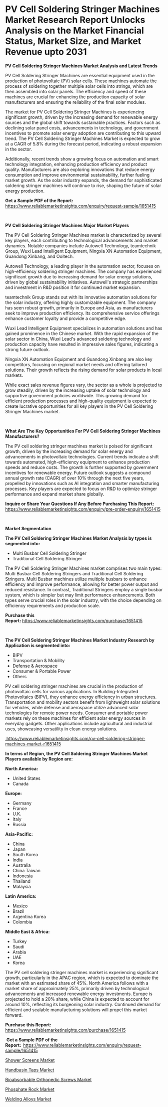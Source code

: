 <p><h1>PV Cell Soldering Stringer Machines Market Research Report Unlocks Analysis on the Market Financial Status, Market Size, and Market Revenue upto 2031</h1></p><p><strong>PV Cell Soldering Stringer Machines Market Analysis and Latest Trends</strong></p>
<p><p>PV Cell Soldering Stringer Machines are essential equipment used in the production of photovoltaic (PV) solar cells. These machines automate the process of soldering together multiple solar cells into strings, which are then assembled into solar panels. The efficiency and speed of these machines are crucial for enhancing the production capacity of solar manufacturers and ensuring the reliability of the final solar modules.</p><p>The market for PV Cell Soldering Stringer Machines is experiencing significant growth, driven by the increasing demand for renewable energy sources and the global shift towards sustainable practices. Factors such as declining solar panel costs, advancements in technology, and government incentives to promote solar energy adoption are contributing to this upward trend. The PV Cell Soldering Stringer Machines Market is expected to grow at a CAGR of 5.8% during the forecast period, indicating a robust expansion in the sector.</p><p>Additionally, recent trends show a growing focus on automation and smart technology integration, enhancing production efficiency and product quality. Manufacturers are also exploring innovations that reduce energy consumption and improve environmental sustainability, further fueling market growth. As the solar industry expands, the demand for sophisticated soldering stringer machines will continue to rise, shaping the future of solar energy production.</p></p>
<p><strong>Get a Sample PDF of the Report:&nbsp;</strong> <a href="https://www.reliablemarketinsights.com/enquiry/request-sample/1651415?utm_campaign=1398&utm_medium=2&utm_source=Github&utm_content=ia&utm_term=26092024&utm_id=pv-cell-soldering-stringer-machines">https://www.reliablemarketinsights.com/enquiry/request-sample/1651415</a></p>
<p>&nbsp;</p>
<p><strong>PV Cell Soldering Stringer Machines Major Market Players</strong></p>
<p><p>The PV Cell Soldering Stringer Machines market is characterized by several key players, each contributing to technological advancements and market dynamics. Notable companies include Autowell Technology, teamtechnik Group, Wuxi Lead Intelligent Equipment, Ningxia XN Automation Equipment, Guandong Xinbang, and Ooitech.</p><p>Autowell Technology, a leading player in the automation sector, focuses on high-efficiency soldering stringer machines. The company has experienced significant growth due to increasing demand for solar energy solutions, driven by global sustainability initiatives. Autowell's strategic partnerships and investment in R&D position it for continued market expansion.</p><p>teamtechnik Group stands out with its innovative automation solutions for the solar industry, offering highly customizable equipment. The company has seen robust growth, primarily in Europe and Asia, as manufacturers seek to improve production efficiency. Its comprehensive service offerings enhance customer loyalty and provide a competitive edge.</p><p>Wuxi Lead Intelligent Equipment specializes in automation solutions and has gained prominence in the Chinese market. With the rapid expansion of the solar sector in China, Wuxi Lead's advanced soldering technology and production capacity have resulted in impressive sales figures, indicating a strong future outlook.</p><p>Ningxia XN Automation Equipment and Guandong Xinbang are also key competitors, focusing on regional market needs and offering tailored solutions. Their growth reflects the rising demand for solar products in local markets.</p><p>While exact sales revenue figures vary, the sector as a whole is projected to grow steadily, driven by the increasing uptake of solar technology and supportive government policies worldwide. This growing demand for efficient production processes and high-quality equipment is expected to create lucrative opportunities for all key players in the PV Cell Soldering Stringer Machines market.</p></p>
<p>&nbsp;</p>
<p><strong>What Are The Key Opportunities For PV Cell Soldering Stringer Machines Manufacturers?</strong></p>
<p><p>The PV cell soldering stringer machines market is poised for significant growth, driven by the increasing demand for solar energy and advancements in photovoltaic technologies. Current trends indicate a shift towards automated, high-efficiency equipment to enhance production speeds and reduce costs. The growth is further supported by government incentives for renewable energy. Future outlook suggests a compound annual growth rate (CAGR) of over 10% through the next five years, propelled by innovations such as AI integration and smarter manufacturing processes. Key players are expected to focus on R&D to optimize stringer performance and expand market share globally.</p></p>
<p><strong>Inquire or Share Your Questions If Any Before Purchasing This Report:</strong> <a href="https://www.reliablemarketinsights.com/enquiry/pre-order-enquiry/1651415?utm_campaign=1398&utm_medium=2&utm_source=Github&utm_content=ia&utm_term=26092024&utm_id=pv-cell-soldering-stringer-machines">https://www.reliablemarketinsights.com/enquiry/pre-order-enquiry/1651415</a></p>
<p>&nbsp;</p>
<p><strong>Market Segmentation</strong></p>
<p><strong>The PV Cell Soldering Stringer Machines Market Analysis by types is segmented into:</strong></p>
<p><ul><li>Multi Busbar Cell Soldering Stringer</li><li>Traditional Cell Soldering Stringer</li></ul></p>
<p><p>The PV Cell Soldering Stringer Machines market comprises two main types: Multi Busbar Cell Soldering Stringers and Traditional Cell Soldering Stringers. Multi Busbar machines utilize multiple busbars to enhance efficiency and improve performance, allowing for better power output and reduced resistance. In contrast, Traditional Stringers employ a single busbar system, which is simpler but may limit performance enhancements. Both types serve crucial roles in the solar industry, with the choice depending on efficiency requirements and production scale.</p></p>
<p><strong>Purchase this Report:&nbsp;</strong><a href="https://www.reliablemarketinsights.com/purchase/1651415?utm_campaign=1398&utm_medium=2&utm_source=Github&utm_content=ia&utm_term=26092024&utm_id=pv-cell-soldering-stringer-machines">https://www.reliablemarketinsights.com/purchase/1651415</a></p>
<p>&nbsp;</p>
<p><strong>The PV Cell Soldering Stringer Machines Market Industry Research by Application is segmented into:</strong></p>
<p><ul><li>BIPV</li><li>Transportation & Mobility</li><li>Defense & Aerospace</li><li>Consumer & Portable Power</li><li>Others</li></ul></p>
<p><p>PV cell soldering stringer machines are crucial in the production of photovoltaic cells for various applications. In Building-Integrated Photovoltaics (BIPV), they enhance energy efficiency in urban structures. Transportation and mobility sectors benefit from lightweight solar solutions for vehicles, while defense and aerospace utilize advanced solar technologies for remote power needs. Consumer and portable power markets rely on these machines for efficient solar energy sources in everyday gadgets. Other applications include agricultural and industrial uses, showcasing versatility in clean energy solutions.</p></p>
<p><a href="https://www.reliablemarketinsights.com/pv-cell-soldering-stringer-machines-market-r1651415?utm_campaign=1398&utm_medium=2&utm_source=Github&utm_content=ia&utm_term=26092024&utm_id=pv-cell-soldering-stringer-machines">&nbsp;https://www.reliablemarketinsights.com/pv-cell-soldering-stringer-machines-market-r1651415</a></p>
<p><strong>In terms of Region, the PV Cell Soldering Stringer Machines Market Players available by Region are:</strong></p>
<p>
    <p> <strong> North America: </strong>
        <ul>
            <li>United States</li>
            <li>Canada</li>
        </ul>
        </p> 
    <p> <strong> Europe: </strong>
        <ul>
            <li>Germany</li>
            <li>France</li>
            <li>U.K.</li>
            <li>Italy</li>
            <li>Russia</li>
        </ul>
        </p> 
    <p> <strong> Asia-Pacific: </strong>
        <ul>
            <li>China</li>
            <li>Japan</li>
            <li>South Korea</li>
            <li>India</li>
            <li>Australia</li>
            <li>China Taiwan</li>
            <li>Indonesia</li>
            <li>Thailand</li>
            <li>Malaysia</li>
        </ul>
        </p> 
    <p> <strong> Latin America: </strong>
        <ul>
            <li>Mexico</li>
            <li>Brazil</li>
            <li>Argentina Korea</li>
            <li>Colombia</li>
        </ul>
        </p> 
    <p> <strong> Middle East & Africa: </strong>
        <ul>
            <li>Turkey</li>
            <li>Saudi</li>
            <li>Arabia</li>
            <li>UAE</li>
            <li>Korea</li>
        </ul>
    </p>
    </p>
<p><p>The PV cell soldering stringer machines market is experiencing significant growth, particularly in the APAC region, which is expected to dominate the market with an estimated share of 45%. North America follows with a market share of approximately 25%, primarily driven by technological advancements and increased renewable energy investments. Europe is projected to hold a 20% share, while China is expected to account for around 10%, reflecting its burgeoning solar industry. Continued demand for efficient and scalable manufacturing solutions will propel this market forward.</p></p>
<p><strong>Purchase this Report: </strong><a href="https://www.reliablemarketinsights.com/purchase/1651415?utm_campaign=1398&utm_medium=2&utm_source=Github&utm_content=ia&utm_term=26092024&utm_id=pv-cell-soldering-stringer-machines">https://www.reliablemarketinsights.com/purchase/1651415</a></p>
<p>&nbsp;<strong>Get a Sample PDF of the Report:&nbsp;&nbsp;</strong><a href="https://www.reliablemarketinsights.com/enquiry/request-sample/1651415?utm_campaign=1398&utm_medium=2&utm_source=Github&utm_content=ia&utm_term=26092024&utm_id=pv-cell-soldering-stringer-machines">https://www.reliablemarketinsights.com/enquiry/request-sample/1651415</a></p>
<p><strong></strong></p>
<p><p><a href="https://issuu.com/reportprime-2/docs/shower-screens-market-size-2030.ppt_d892580fd8921c?utm_campaign=1398&utm_medium=2&utm_source=Github&utm_content=ia&utm_term=26092024&utm_id=pv-cell-soldering-stringer-machines">Shower Screens Market</a></p><p><a href="https://issuu.com/reportprime-2/docs/handbasin-taps-market-size-2030.ppt_38cc3c1af57840?utm_campaign=1398&utm_medium=2&utm_source=Github&utm_content=ia&utm_term=26092024&utm_id=pv-cell-soldering-stringer-machines">Handbasin Taps Market</a></p><p><a href="https://github.com/jordond5lezama/Market-Research-Report-List-1/blob/main/bioabsorbable-orthopedic-screws-market.md?utm_campaign=1398&utm_medium=2&utm_source=Github&utm_content=ia&utm_term=26092024&utm_id=pv-cell-soldering-stringer-machines">Bioabsorbable Orthopedic Screws Market</a></p><p><a href="https://www.linkedin.com/pulse/phosphate-rock-market-insights-product-type-application-j2nhe?utm_campaign=1398&utm_medium=2&utm_source=Github&utm_content=ia&utm_term=26092024&utm_id=pv-cell-soldering-stringer-machines">Phosphate Rock Market</a></p><p><a href="https://www.linkedin.com/pulse/welding-alloys-market-growth-segmentation-regional-analysis-qb3vc?utm_campaign=1398&utm_medium=2&utm_source=Github&utm_content=ia&utm_term=26092024&utm_id=pv-cell-soldering-stringer-machines">Welding Alloys Market</a></p></p>
